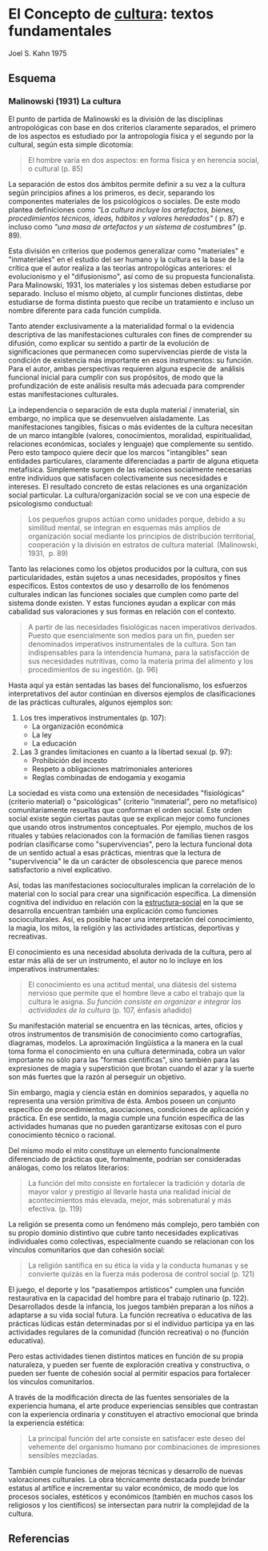 # El Concepto de [cultura](cultura.md): textos fundamentales

Joel S. Kahn 1975

## Esquema

### Malinowski (1931) La  cultura

El punto de partida de Malinowski es la división de las disciplinas antropológicas con base en dos criterios claramente separados, el primero de los aspectos es estudiado por la antropología física y el segundo por la cultural, según esta simple dicotomía:

 > 
 > El hombre varía en dos aspectos: en forma física y en herencia social, o cultural (p. 85)

La separación de estos dos ámbitos permite definir a su vez a la cultura según principios afines a los primeros, es decir, separando los componentes materiales de los psicológicos o sociales. De este modo plantea definiciones como *"La cultura incluye los artefactos, bienes, procedimientos técnicos, ideas, hábitos y valores heredados"* ( p. 87) e incluso como *"una masa de artefactos y un sistema de costumbres"* (p. 89).

Esta división en criterios que podemos generalizar como "materiales" e "inmateriales" en el estudio del ser humano y la cultura es la base de la crítica que el autor realiza a las teorías antropológicas anteriores: el evolucionismo y el "difusionismo", así como de su propuesta funcionalista. Para Malinowski, 1931, los materiales y los sistemas deben estudiarse por separado. Incluso el mismo objeto, al cumplir funciones distintas, debe estudiarse de forma distinta puesto que recibe un tratamiento e incluso un nombre diferente para cada función cumplida.

Tanto atender exclusivamente a la materialidad formal o la evidencia descriptiva de las manifestaciones culturales con fines de comprender su difusión, como explicar su sentido a partir de la evolución de significaciones que permanecen como supervivencias pierde de vista la condición de existencia más importante en esos instrumentos: su función. Para el autor, ambas perspectivas requieren alguna especie de  análisis funcional inicial para cumplir con sus propósitos, de modo que la profundización de este análisis resulta más adecuada para comprender estas manifestaciones culturales.

La independencia o separación de esta dupla material / inmaterial, sin embargo, no implica que se desenvuelven aisladamente. Las manifestaciones tangibles, físicas o más evidentes de la cultura necesitan de un marco intangible (valores, conocimientos, moralidad, espiritualidad, relaciones económicas, sociales y lenguaje) que complemente su sentido. Pero esto tampoco quiere decir que los marcos "intangibles" sean entidades particulares, claramente diferenciadas a partir de alguna etiqueta metafísica. Simplemente surgen de las relaciones socialmente necesarias entre individuos que satisfacen colectivamente sus necesidades e intereses. El resultado concreto de estas relaciones es una organización social particular. La cultura/organización social se ve con una especie de psicologismo conductual:

 > 
 > Los pequeños grupos actúan como unidades porque, debido a su similitud mental, se integran en esquemas más amplios de organización social mediante los principios de distribución territorial, cooperación y la división en estratos de cultura material. (Malinowski, 1931,  p. 89)

Tanto las relaciones como los objetos producidos por la cultura, con sus particularidades, están sujetos a unas necesidades, propósitos y fines específicos. Estos contextos de uso y desarrollo de los fenómenos culturales indican las funciones sociales que cumplen como parte del sistema donde existen. Y estas funciones ayudan a explicar con más cabalidad sus valoraciones y sus formas en relación con el contexto.

 > 
 > A partir de las necesidades fisiológicas nacen imperativos derivados. Puesto que esencialmente son medios para un fin, pueden ser denominados imperativos instrumentales de la cultura. Son tan indispensables para la intendencia humana, para la satisfacción de sus necesidades nutritivas, como la materia prima del alimento y los procedimientos de su ingestión. (p. 96)

Hasta aquí ya están sentadas las bases del funcionalismo, los esfuerzos interpretativos del autor continúan en diversos ejemplos de clasificaciones de las prácticas culturales, algunos ejemplos son:

1. Los tres imperativos instrumentales (p. 107):
   * La organización económica
   * La ley
   * La educación
1. Las 3 grandes limitaciones en cuanto a la libertad sexual (p. 97):
   * Prohibición del incesto
   * Respeto a obligaciones matrimoniales anteriores
   * Reglas combinadas de endogamia y exogamia

La sociedad es vista como una extensión de necesidades "fisiológicas" (criterio material) o "psicológicas" (criterio "inmaterial", pero no metafísico) comunitariamente resueltas que conforman el orden social. Este orden social existe según ciertas pautas que se explican mejor como funciones que usando otros instrumentos conceptuales. Por ejemplo, muchos de los rituales y tabúes relacionados con la formación de familias tienen rasgos podrían clasificarse como "supervivencias", pero la lectura funcional dota de un sentido actual a esas prácticas, mientras que la lectura de "supervivencia" le da un carácter de obsolescencia que parece menos satisfactorio a nivel explicativo.

Así, todas las manifestaciones socioculturales implican la correlación de lo material con lo social para crear una significación específica. La dimensión cognitiva del individuo en relación con la [estructura-social](estructura-social.md) en la que se desarrolla encuentran también una explicación como funciones socioculturales. Así, es posible hacer una interpretación del conocimiento, la magia, los mitos, la religión y las actividades artísticas, deportivas y recreativas.

El conocimiento es una necesidad absoluta derivada de la cultura, pero al estar más allá de ser un instrumento, el autor no lo incluye en los imperativos instrumentales:

 > 
 > El conocimiento es una actitud mental, una diátesis del sistema nervioso que permite que el hombre lleve a cabo el trabajo que la cultura le asigna. *Su función consiste en organizar e integrar las actividades de la cultura* (p. 107, énfasis añadido)

Su manifestación material se encuentra en las técnicas, artes, oficios y otros instrumentos de transmisión de conocimiento como cartografías, diagramas, modelos. La aproximación lingüística a la manera en la cual toma forma el conocimiento en una cultura determinada, cobra un valor importante no sólo para las "formas científicas", sino también para las expresiones de magia y superstición que brotan cuando el azar y la suerte son más fuertes que la razón al perseguir un objetivo.

Sin embargo, magia y ciencia están en dominios separados, y aquella no representa una versión primitiva de ésta. Ambos poseen un conjunto específico de procedimientos, asociaciones, condiciones de aplicación y práctica. En ese sentido, la magia cumple una función específica de las actividades humanas que no pueden garantizarse exitosas con el puro conocimiento técnico o racional.

Del mismo modo el mito constituye un elemento funcionalmente diferenciado de prácticas que, formalmente, podrían ser consideradas análogas, como los relatos literarios:

 > 
 > La función del mito consiste en fortalecer la tradición y dotarla de mayor valor y prestigio al llevarle hasta una realidad inicial de acontecimientos más elevada, mejor, más sobrenatural y más efectiva. (p. 119)

La religión se presenta como un fenómeno más complejo, pero también con su propio dominio distintivo que cubre tanto necesidades explicativas individuales como colectivas, especialmente cuando se relacionan con los vínculos comunitarios que dan cohesión social:

 > 
 > La religión santifica en su ética la vida y la conducta humanas y se convierte quizás en la fuerza más poderosa de control social (p. 121)

El juego, el deporte y los "pasatiempos artísticos" cumplen una función restaurativa en la capacidad del hombre para el trabajo rutinario (p. 122). Desarrollados desde la infancia, los juegos también preparan a los niños a adaptarse a su vida social futura. La función recreativa o educativa de las prácticas lúdicas están determinadas por si el individuo participa ya en las actividades regulares de la comunidad (función recreativa) o no (función educativa).

Pero estas actividades tienen distintos matices en función de su propia naturaleza, y pueden ser fuente de exploración creativa y constructiva, o pueden ser fuente de cohesión social al permitir espacios para fortalecer los vínculos comunitarios.

A través de la modificación directa de las fuentes sensoriales de la experiencia humana, el arte produce experiencias sensibles que contrastan con la experiencia ordinaria y constituyen el atractivo emocional que brinda la experiencia estética:

 > 
 > La principal función del arte consiste en satisfacer este deseo del vehemente del organismo humano por combinaciones de impresiones sensibles mezcladas.

También cumple funciones de mejoras técnicas y desarrollo de nuevas valoraciones culturales. La obra técnicamente destacada puede brindar estatus al artífice e incrementar su valor económico, de modo que los procesos sociales, estéticos y económicos (también en muchos casos los religiosos y los científicos) se intersectan para nutrir la complejidad de la cultura.

## Referencias
